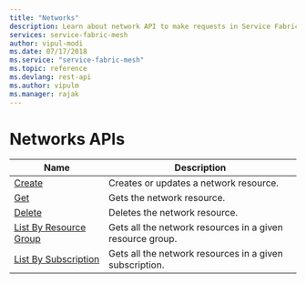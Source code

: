 ```yaml
---
title: "Networks"
description: Learn about network API to make requests in Service Fabric Mesh API resource manager.
services: service-fabric-mesh
author: vipul-modi
ms.date: 07/17/2018
ms.service: "service-fabric-mesh"
ms.topic: reference
ms.devlang: rest-api
ms.author: vipulm
ms.manager: rajak
---
```

# Networks APIs

| Name | Description |
| --- | --- |
| [Create](sfmeshrp-api-network_create.md) | Creates or updates a network resource.<br/> |
| [Get](sfmeshrp-api-network_get.md) | Gets the network resource.<br/> |
| [Delete](sfmeshrp-api-network_delete.md) | Deletes the network resource.<br/> |
| [List By Resource Group](sfmeshrp-api-network_listbyresourcegroup.md) | Gets all the network resources in a given resource group.<br/> |
| [List By Subscription](sfmeshrp-api-network_listbysubscription.md) | Gets all the network resources in a given subscription.<br/> |

